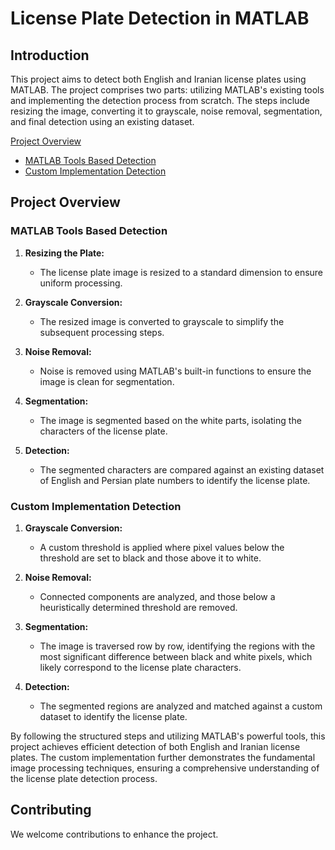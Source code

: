 # License Plate Detection in MATLAB

## Introduction
This project aims to detect both English and Iranian license plates using MATLAB. The project comprises two parts: utilizing MATLAB's existing tools and implementing the detection process from scratch. The steps include resizing the image, converting it to grayscale, noise removal, segmentation, and final detection using an existing dataset.

[Project Overview](#project-overview)
   - [MATLAB Tools Based Detection](#matlab-tools-based-detection)
   - [Custom Implementation Detection](#custom-implementation-detection)

## Project Overview

### MATLAB Tools Based Detection
1. **Resizing the Plate:**
   - The license plate image is resized to a standard dimension to ensure uniform processing.

2. **Grayscale Conversion:**
   - The resized image is converted to grayscale to simplify the subsequent processing steps.

3. **Noise Removal:**
   - Noise is removed using MATLAB's built-in functions to ensure the image is clean for segmentation.

4. **Segmentation:**
   - The image is segmented based on the white parts, isolating the characters of the license plate.

5. **Detection:**
   - The segmented characters are compared against an existing dataset of English and Persian plate numbers to identify the license plate.

### Custom Implementation Detection
1. **Grayscale Conversion:**
   - A custom threshold is applied where pixel values below the threshold are set to black and those above it to white.

2. **Noise Removal:**
   - Connected components are analyzed, and those below a heuristically determined threshold are removed.

3. **Segmentation:**
   - The image is traversed row by row, identifying the regions with the most significant difference between black and white pixels, which likely correspond to the license plate characters.

4. **Detection:**
   - The segmented regions are analyzed and matched against a custom dataset to identify the license plate.


By following the structured steps and utilizing MATLAB's powerful tools, this project achieves efficient detection of both English and Iranian license plates. The custom implementation further demonstrates the fundamental image processing techniques, ensuring a comprehensive understanding of the license plate detection process.


## Contributing
We welcome contributions to enhance the project.
